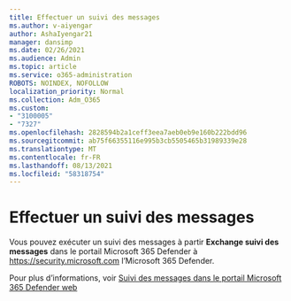 ```yaml
---
title: Effectuer un suivi des messages
ms.author: v-aiyengar
author: AshaIyengar21
manager: dansimp
ms.date: 02/26/2021
ms.audience: Admin
ms.topic: article
ms.service: o365-administration
ROBOTS: NOINDEX, NOFOLLOW
localization_priority: Normal
ms.collection: Adm_O365
ms.custom:
- "3100005"
- "7327"
ms.openlocfilehash: 2828594b2a1ceff3eea7aeb0eb9e160b222bdd96
ms.sourcegitcommit: ab75f66355116e995b3cb5505465b31989339e28
ms.translationtype: MT
ms.contentlocale: fr-FR
ms.lasthandoff: 08/13/2021
ms.locfileid: "58318754"
---
```

# <a name="run-a-message-trace"></a>Effectuer un suivi des messages

Vous pouvez exécuter un suivi des messages à partir **Exchange suivi des messages** dans le portail Microsoft 365 Defender à <https://security.microsoft.com> l’Microsoft 365 Defender.

Pour plus d’informations, voir [Suivi des messages dans le portail Microsoft 365 Defender web](https://docs.microsoft.com/microsoft-365/security/office-365-security/message-trace-scc)
